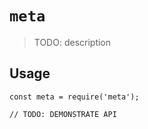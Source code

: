 # `meta`

> TODO: description

## Usage

```
const meta = require('meta');

// TODO: DEMONSTRATE API
```

